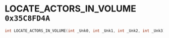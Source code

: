 # LOCATE_ACTORS_IN_VOLUME `0x35C8FD4A`

```cpp
int LOCATE_ACTORS_IN_VOLUME(int _Unk0, int _Unk1, int _Unk2, int _Unk3);
```